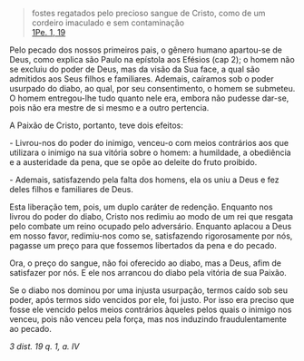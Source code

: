 
> fostes regatados pelo precioso sangue de Cristo, como de um cordeiro imaculado e sem contaminação  
[1Pe. 1, 19](https://vulgata.online/bible/1Pe.1?ed=MS&vfn=MS.1Pe.1.19:vs)

Pelo pecado dos nossos primeiros pais, o gênero humano apartou-se de Deus, como explica são Paulo na epístola aos Efésios (cap 2); o homem não se excluiu do poder de Deus, mas da visão da Sua face, a qual são admitidos aos Seus filhos e familiares. Ademais, caíramos sob o poder usurpado do diabo, ao qual, por seu consentimento, o homem se submeteu. O homem entregou-lhe tudo quanto nele era, embora não pudesse dar-se, pois não era mestre de si mesmo e a outro pertencia.

A Paixão de Cristo, portanto, teve dois efeitos:

\- Livrou-nos do poder do inimigo, venceu-o com meios contrários aos que utilizara o inimigo na sua vitória sobre o homem: a humildade, a obediência e a austeridade da pena, que se opõe ao deleite do fruto proibido.

\- Ademais, satisfazendo pela falta dos homens, ela os uniu a Deus e fez deles filhos e familiares de Deus.

Esta liberação tem, pois, um duplo caráter de redenção. Enquanto nos livrou do poder do diabo, Cristo nos redimiu ao modo de um rei que resgata pelo combate um reino ocupado pelo adversário. Enquanto aplacou a Deus em nosso favor, redimiu-nos como se, satisfazendo rigorosamente por nós, pagasse um preço para que fossemos libertados da pena e do pecado.

Ora, o preço do sangue, não foi oferecido ao diabo, mas a Deus, afim de satisfazer por nós. E ele nos arrancou do diabo pela vitória de sua Paixão.

Se o diabo nos dominou por uma injusta usurpação, termos caído sob seu poder, após termos sido vencidos por ele, foi justo. Por isso era preciso que fosse ele vencido pelos meios contrários àqueles pelos quais o inimigo nos venceu, pois não venceu pela força, mas nos induzindo fraudulentamente ao pecado.

*3 dist. 19 q. 1, a. IV*

